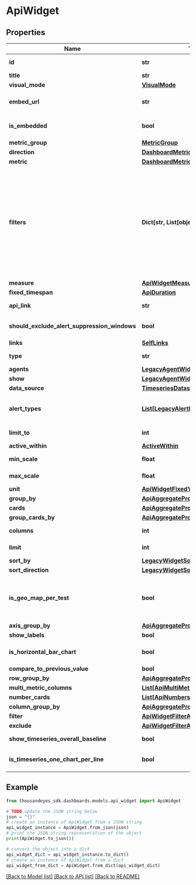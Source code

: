 # ApiWidget


## Properties

Name | Type | Description | Notes
------------ | ------------- | ------------- | -------------
**id** | **str** | Identifier of the widget. | [optional] [readonly] 
**title** | **str** | Title of the widget | [optional] 
**visual_mode** | [**VisualMode**](VisualMode.md) |  | [optional] 
**embed_url** | **str** | When &#x60;isEmbedded&#x60; is set to &#x60;true&#x60;, an &#x60;embedUrl&#x60; is provided. | [optional] [readonly] 
**is_embedded** | **bool** | Set to &#x60;true&#x60; if widget is marked as embedded; otherwise, set to &#x60;false&#x60;. | [optional] 
**metric_group** | [**MetricGroup**](MetricGroup.md) |  | [optional] 
**direction** | [**DashboardMetricDirection**](DashboardMetricDirection.md) |  | [optional] 
**metric** | [**DashboardMetric**](DashboardMetric.md) |  | [optional] 
**filters** | **Dict[str, List[object]]** | (Optional) Specifies the filters applied to the widget. When present, the &#x60;filters&#x60; property displays. Each filter object has two properties: &#x60;filterProperty&#x60; and &#x60;filterValue&#x60;. The &#x60;filterProperty&#x60; can be values like &#x60;AGENT&#x60;, &#x60;ENDPOINT_MACHINE_ID&#x60;, &#x60;TEST&#x60;, &#x60;MONITOR&#x60;, etc.  The &#x60;filterValue&#x60; represents an identifier array of the selected property. | [optional] 
**measure** | [**ApiWidgetMeasure**](ApiWidgetMeasure.md) |  | [optional] 
**fixed_timespan** | [**ApiDuration**](ApiDuration.md) |  | [optional] 
**api_link** | **str** |  | [optional] [readonly] 
**should_exclude_alert_suppression_windows** | **bool** | Excludes alert suppression window data if set to &#x60;true&#x60;. | [optional] 
**links** | [**SelfLinks**](SelfLinks.md) |  | [optional] 
**type** | **str** | Time Series: Line widget type. | 
**agents** | [**LegacyAgentWidgetType**](LegacyAgentWidgetType.md) |  | [optional] 
**show** | [**LegacyAgentWidgetShow**](LegacyAgentWidgetShow.md) |  | [optional] 
**data_source** | [**TimeseriesDatasource**](TimeseriesDatasource.md) |  | [optional] 
**alert_types** | [**List[LegacyAlertListAlertType]**](LegacyAlertListAlertType.md) | List of alert types configured in the widget, an empty list means all alert types. | [optional] 
**limit_to** | **int** | Limit the number of alerts displayed in the widget. | [optional] 
**active_within** | [**ActiveWithin**](ActiveWithin.md) |  | [optional] 
**min_scale** | **float** | Minimum scale configured in the widget. | [optional] 
**max_scale** | **float** | Maximum scale configured in the widget. | [optional] 
**unit** | [**ApiWidgetFixedYScalePrefix**](ApiWidgetFixedYScalePrefix.md) |  | [optional] 
**group_by** | [**ApiAggregateProperty**](ApiAggregateProperty.md) |  | [optional] 
**cards** | [**ApiAggregateProperty**](ApiAggregateProperty.md) |  | [optional] 
**group_cards_by** | [**ApiAggregateProperty**](ApiAggregateProperty.md) |  | [optional] 
**columns** | **int** | Number of columns: 1 or 2. | [optional] 
**limit** | **int** | Limit configured in the widget. | [optional] 
**sort_by** | [**LegacyWidgetSortProperty**](LegacyWidgetSortProperty.md) |  | [optional] 
**sort_direction** | [**LegacyWidgetSortDirection**](LegacyWidgetSortDirection.md) |  | [optional] 
**is_geo_map_per_test** | **bool** | Indicates whether a separate map is displayed for each test within the widget. When set to true, individual maps are generated. | [optional] 
**axis_group_by** | [**ApiAggregateProperty**](ApiAggregateProperty.md) |  | [optional] 
**show_labels** | **bool** |  | [optional] 
**is_horizontal_bar_chart** | **bool** | Set to &#x60;true&#x60; to display bars horizontally in the widget. | [optional] 
**compare_to_previous_value** | **bool** |  | [optional] 
**row_group_by** | [**ApiAggregateProperty**](ApiAggregateProperty.md) |  | [optional] 
**multi_metric_columns** | [**List[ApiMultiMetricColumn]**](ApiMultiMetricColumn.md) |  | [optional] 
**number_cards** | [**List[ApiNumbersCard]**](ApiNumbersCard.md) |  | [optional] 
**column_group_by** | [**ApiAggregateProperty**](ApiAggregateProperty.md) |  | [optional] 
**filter** | [**ApiWidgetFilterApiTestTableFilterKey**](ApiWidgetFilterApiTestTableFilterKey.md) |  | [optional] 
**exclude** | [**ApiWidgetFilterApiTestTableFilterKey**](ApiWidgetFilterApiTestTableFilterKey.md) |  | [optional] 
**show_timeseries_overall_baseline** | **bool** | Displays the overall baseline if set to &#x60;true&#x60;. | [optional] 
**is_timeseries_one_chart_per_line** | **bool** | Displays a separate chart for each line if set to &#x60;true&#x60;. | [optional] 

## Example

```python
from thousandeyes_sdk.dashboards.models.api_widget import ApiWidget

# TODO update the JSON string below
json = "{}"
# create an instance of ApiWidget from a JSON string
api_widget_instance = ApiWidget.from_json(json)
# print the JSON string representation of the object
print(ApiWidget.to_json())

# convert the object into a dict
api_widget_dict = api_widget_instance.to_dict()
# create an instance of ApiWidget from a dict
api_widget_from_dict = ApiWidget.from_dict(api_widget_dict)
```
[[Back to Model list]](../README.md#documentation-for-models) [[Back to API list]](../README.md#documentation-for-api-endpoints) [[Back to README]](../README.md)


